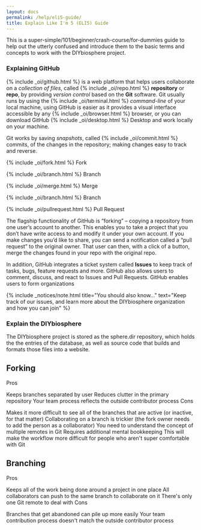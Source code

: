 ```yaml
---
layout: docs
permalink: /help/eli5-guide/
title: Explain Like I'm 5 (ELI5) Guide
---
```


This is a super-simple/101/beginner/crash-course/for-dummies guide to help out the utterly confused and introduce them to the basic terms and concepts to work with the DIYbiosphere project. 

### Explaining GitHub

{% include _oi/github.html %} is a web platform that helps users collaborate on a _collection of files_, called {% include _oi/repo.html %} **repository** or **repo**, by providing _version control_ based on the **Git** software. Git usually runs by using the {% include _oi/terminal.html %} _command-line_ of your local machine, using GitHub is easier as it provides a visual interface accessible by any {% include _oi/browser.html %} browser, or you can download GitHub {% include _oi/desktop.html %} Desktop and work locally on your machine.

Git works by saving _snapshots_, called {% include _oi/commit.html %} commits, of the changes in the repository; making changes easy to track and reverse.

{% include _oi/fork.html %} Fork

{% include _oi/branch.html %} Branch

{% include _oi/merge.html %} Merge

{% include _oi/branch.html %} Branch

{% include _oi/pullrequest.html %} Pull Request



The flagship functionality of GitHub is “forking” – copying a repository from one user’s account to another. This enables you to take a project that you don’t have write access to and modify it under your own account. If you make changes you’d like to share, you can send a notification called a “pull request” to the original owner. That user can then, with a click of a button, merge the changes found in your repo with the original repo.

In addition, GitHub integrates a ticket system called **Issues** to keep track of tasks, bugs, feature requests and more. GitHub also allows users to comment, discuss, and react to Issues and Pull Requests. GitHub enables users to form organizations

{% include _notices/note.html title="You should also know..." text="Keep track of our issues, and learn more about the DIYbiosphere organization and how you can join" %}


### Explain the DIYbiosphere
The DIYbiosphere project is stored as the sphere.dir repository, which holds the the entries of the database, as well as source code that builds and formats those files into a website.


## Forking

Pros

Keeps branches separated by user
Reduces clutter in the primary repository
Your team process reflects the outside contributor process
Cons

Makes it more difficult to see all of the branches that are active (or inactive, for that matter)
Collaborating on a branch is trickier (the fork owner needs to add the person as a collaborator)
You need to understand the concept of multiple remotes in Git
Requires additional mental bookkeeping
This will make the workflow more difficult for people who aren't super comfortable with Git

## Branching

Pros

Keeps all of the work being done around a project in one place
All collaborators can push to the same branch to collaborate on it
There's only one Git remote to deal with
Cons

Branches that get abandoned can pile up more easily
Your team contribution process doesn't match the outside contributor process
